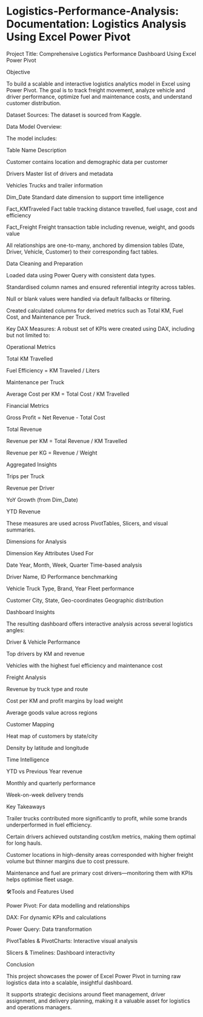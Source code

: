# Logistics-Performance-Analysis: Documentation: Logistics Analysis Using Excel Power Pivot


Project Title: Comprehensive Logistics Performance Dashboard Using Excel Power Pivot

Objective

To build a scalable and interactive logistics analytics model in Excel using Power Pivot. The goal is to track freight movement, analyze vehicle and driver performance, optimize fuel and maintenance costs, and understand customer distribution.


Dataset Sources: The dataset is sourced from Kaggle.


Data Model Overview: 

The model includes:

Table Name	          Description

Customer	            contains location and demographic data per customer

Drivers	              Master list of drivers and metadata

Vehicles	            Trucks and trailer information

Dim_Date	            Standard date dimension to support time intelligence

Fact_KMTraveled	      Fact table tracking distance travelled, fuel usage, cost and efficiency

Fact_Freight	        Freight transaction table including revenue, weight, and goods value

All relationships are one-to-many, anchored by dimension tables (Date, Driver, Vehicle, Customer) to their corresponding fact tables.


Data Cleaning and Preparation

Loaded data using Power Query with consistent data types.

Standardised column names and ensured referential integrity across tables.

Null or blank values were handled via default fallbacks or filtering.

Created calculated columns for derived metrics such as Total KM, Fuel Cost, and Maintenance per Truck.

Key DAX Measures: A robust set of KPIs were created using DAX, including but not limited to:


Operational Metrics

Total KM Travelled

Fuel Efficiency = KM Traveled / Liters

Maintenance per Truck

Average Cost per KM = Total Cost / KM Travelled



Financial Metrics

Gross Profit = Net Revenue - Total Cost

Total Revenue

Revenue per KM = Total Revenue / KM Travelled

Revenue per KG = Revenue / Weight


Aggregated Insights

Trips per Truck

Revenue per Driver

YoY Growth (from Dim_Date)

YTD Revenue

These measures are used across PivotTables, Slicers, and visual summaries.


Dimensions for Analysis

Dimension	Key Attributes	Used For

Date	Year, Month, Week, Quarter	Time-based analysis

Driver	Name, ID	Performance benchmarking

Vehicle	Truck Type, Brand, Year	Fleet performance

Customer	City, State, Geo-coordinates	Geographic distribution


Dashboard Insights

The resulting dashboard offers interactive analysis across several logistics angles:


Driver & Vehicle Performance

Top drivers by KM and revenue

Vehicles with the highest fuel efficiency and maintenance cost


Freight Analysis

Revenue by truck type and route

Cost per KM and profit margins by load weight

Average goods value across regions


Customer Mapping

Heat map of customers by state/city

Density by latitude and longitude


Time Intelligence

YTD vs Previous Year revenue

Monthly and quarterly performance

Week-on-week delivery trends


Key Takeaways

Trailer trucks contributed more significantly to profit, while some brands underperformed in fuel efficiency.

Certain drivers achieved outstanding cost/km metrics, making them optimal for long hauls.

Customer locations in high-density areas corresponded with higher freight volume but thinner margins due to cost pressure.

Maintenance and fuel are primary cost drivers—monitoring them with KPIs helps optimise fleet usage.



🛠️Tools and Features Used

Power Pivot: For data modelling and relationships

DAX: For dynamic KPIs and calculations

Power Query: Data transformation

PivotTables & PivotCharts: Interactive visual analysis

Slicers & Timelines: Dashboard interactivity


Conclusion

This project showcases the power of Excel Power Pivot in turning raw logistics data into a scalable, insightful dashboard. 

It supports strategic decisions around fleet management, driver assignment, and delivery planning, making it a valuable asset for logistics and operations managers.

